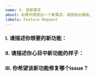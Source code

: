 ```yaml
---
name: 4. 提新需求
about: 如果你想提出一个新需求，请使用此模板。
labels: Feature Request
---
```


### Ⅰ. 请描述你想要的新功能：
<!-- 请简单描述你希望的新功能，例如："在某某页面，添加一个按钮，点击按钮时，弹出一个某某对话框，用于xxx。" -->


### Ⅱ. 请描述你心目中新功能的样子：
<!-- 可以讲讲你对新功能的看法，可以解释更多关于该功能的输入和输出的信息，或贴上你设想的界面设计。 -->


### Ⅲ. 你希望该新功能修复哪个issue？
<!-- 请将相关issue的编号填写在下面，格式如：#123 -->

